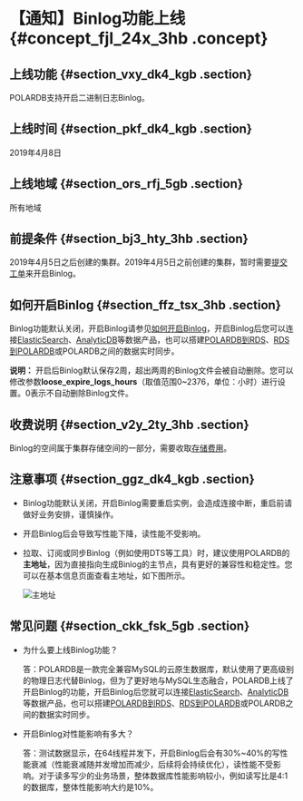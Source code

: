 # 【通知】Binlog功能上线 {#concept_fjl_24x_3hb .concept}

## 上线功能 {#section_vxy_dk4_kgb .section}

POLARDB支持开启二进制日志Binlog。

## 上线时间 {#section_pkf_dk4_kgb .section}

2019年4月8日

## 上线地域 {#section_ors_rfj_5gb .section}

所有地域

## 前提条件 {#section_bj3_hty_3hb .section}

2019年4月5日之后创建的集群。2019年4月5日之前创建的集群，暂时需要[提交工单](https://selfservice.console.aliyun.com/ticket/createIndex)来开启Binlog。

## 如何开启Binlog {#section_ffz_tsx_3hb .section}

Binlog功能默认关闭，开启Binlog请参见[如何开启Binlog](../../../../../cn.zh-CN/用户指南/如何开启Binlog.md#)，开启Binlog后您可以连接[ElasticSearch](https://help.aliyun.com/document_detail/90777.html)、[AnalyticDB](https://help.aliyun.com/document_detail/98724.html)等数据产品，也可以搭建[POLARDB到RDS](https://help.aliyun.com/document_detail/102184.html)、[RDS到POLARDB](https://help.aliyun.com/document_detail/102185.html)或POLARDB之间的数据实时同步。

**说明：** 开启后Binlog默认保存2周，超出两周的Binlog文件会被自动删除。您可以修改参数**loose\_expire\_logs\_hours**（取值范围0~2376，单位：小时）进行设置。0表示不自动删除Binlog文件。

## 收费说明 {#section_v2y_2ty_3hb .section}

Binlog的空间属于集群存储空间的一部分，需要收取[存储费用](cn.zh-CN/产品简介/规格与定价.md#)。

## 注意事项 {#section_ggz_dk4_kgb .section}

-   Binlog功能默认关闭，开启Binlog需要重启实例，会造成连接中断，重启前请做好业务安排，谨慎操作。
-   开启Binlog后会导致写性能下降，读性能不受影响。
-   拉取、订阅或同步Binlog（例如使用DTS等工具）时，建议使用POLARDB的**主地址**，因为直接指向生成Binlog的主节点，具有更好的兼容性和稳定性。您可以在基本信息页面查看主地址，如下图所示。

    ![主地址](http://static-aliyun-doc.oss-cn-hangzhou.aliyuncs.com/assets/img/155021/155471550143468_zh-CN.png)


## 常见问题 {#section_ckk_fsk_5gb .section}

-   为什么要上线Binlog功能？

    答：POLARDB是一款完全兼容MySQL的云原生数据库，默认使用了更高级别的物理日志代替Binlog，但为了更好地与MySQL生态融合，POLARDB上线了开启Binlog的功能，开启Binlog后您就可以连接[ElasticSearch](https://help.aliyun.com/document_detail/90777.html)、[AnalyticDB](https://help.aliyun.com/document_detail/98724.html)等数据产品，也可以搭建[POLARDB到RDS](https://help.aliyun.com/document_detail/102184.html)、[RDS到POLARDB](https://help.aliyun.com/document_detail/102185.html)或POLARDB之间的数据实时同步。

-   开启Binlog对性能影响有多大？

    答：测试数据显示，在64线程并发下，开启Binlog后会有30%~40%的写性能衰减（性能衰减随并发增加而减少，后续将会持续优化），读性能不受影响。对于读多写少的业务场景，整体数据库性能影响较小，例如读写比是4:1的数据库，整体性能影响大约是10%。


